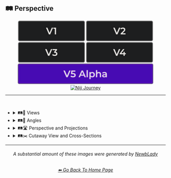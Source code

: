 <h2>🛤️ Perspective</h2>

<div align="center">

[<img src="/Images/Repo_Parts/Buttons/Version_Buttons/button_version_V1_inactive.webp?raw=true" alt="MidJourney V1" height="64" />](/Pages/MJ_V1/Style_Pages/Sphere/Perspective.md)
[<img src="/Images/Repo_Parts/Buttons/Version_Buttons/button_version_V2_inactive.webp?raw=true" alt="MidJourney V2" height="64" />](/Pages/MJ_V2/Style_Pages/Sphere/Perspective.md)
[<img src="/Images/Repo_Parts/Buttons/Version_Buttons/button_version_V3_inactive.webp?raw=true" alt="MidJourney V3" height="64" />](/Pages/MJ_V3/Style_Pages/Just_The_Style/Perspective.md)
[<img src="/Images/Repo_Parts/Buttons/Version_Buttons/button_version_V4_inactive.webp?raw=true" alt="MidJourney V4" height="64" />](/Pages/MJ_V4/Style_Pages/Just_The_Style/Perspective.md)
<br>
[<img src="/Images/Repo_Parts/Buttons/Version_Buttons/button_version_V5_Alpha_active_half.webp?raw=true" alt="MidJourney V5" height="64" />](/Pages/MJ_V5/Style_Pages/Just_The_Style/Perspective.md)
[<img src="/Images/Repo_Parts/Buttons/Version_Buttons/button_version_niji_inactive_half.webp?raw=true" alt="Niji Journey" height="64" />](/Pages/Niji_Journey/Niji_V4/Style_Pages/Perspective.md)

</div>

<hr>
<br>


- <details><summary>🛤️🔭 Views</summary><p><div align="center">

	| Top-View | Side-View | Satellite-View |
	| :-: | :-: | :-: |
	| <img src="/Images/MJ_V5/V5_Alpha_1/Midjourney_Styles/Top-View.webp?raw=true" width="256" /> | <img src="/Images/MJ_V5/V5_Alpha_1/Midjourney_Styles/Side-View.webp?raw=true" width="256" /> | <img src="/Images/MJ_V5/V5_Alpha_1/Midjourney_Styles/Satellite-View.webp?raw=true" width="256" /> |
	
	<br>
	
	| Worms-Eye View | Aerial View | View From an Airplane |
	| :-: | :-: | :-: |
	| <img src="/Images/MJ_V5/V5_Alpha_1/Midjourney_Styles/Worms-Eye_View.webp?raw=true" width="256" /> | <img src="/Images/MJ_V5/V5_Alpha_1/Midjourney_Styles/Aerial_View.webp?raw=true" width="256" /> | <img src="/Images/MJ_V5/V5_Alpha_1/Midjourney_Styles/View_From_an_Airplane.webp?raw=true" width="256" /> |

	<br>

	| Closeup | Closeup-View | Extreme Closeup |
	| :-: | :-: | :-: |
	| <img src="/Images/MJ_V5/V5_Alpha_1/Midjourney_Styles/Closeup.webp?raw=true" width="256" /> | <img src="/Images/MJ_V5/V5_Alpha_1/Midjourney_Styles/Closeup-View.webp?raw=true" width="256" /> | <img src="/Images/MJ_V5/V5_Alpha_1/Midjourney_Styles/Extreme_Closeup.webp?raw=true" width="256" /> |

	<br>

	| Wide Shot | Epic Wide Shot |
	| :-: | :-: |
	| <img src="/Images/MJ_V5/V5_Alpha_1/Midjourney_Styles/Wide_Shot.webp?raw=true" width="256" /> | <img src="/Images/MJ_V5/V5_Alpha_1/Midjourney_Styles/Epic_Wide_Shot.webp?raw=true" width="256" /> |
	
	<br>

	| Centered-Shot | Selfie |
	| :-: | :-: |
	| <img src="/Images/MJ_V5/V5_Alpha_1/Midjourney_Styles/Selfie.webp?raw=true" width="256" /> | <img src="/Images/MJ_V5/V5_Alpha_1/Midjourney_Styles/Centered-Shot.webp?raw=true" width="256" /> |
	
	<br>

	| First-Person | First-Person View | Field of View |
	| :-: | :-: | :-: |
	| <img src="/Images/MJ_V5/V5_Alpha_1/Midjourney_Styles/First-Person.webp?raw=true" width="256" /> | <img src="/Images/MJ_V5/V5_Alpha_1/Midjourney_Styles/First-Person_View.webp?raw=true" width="256" /> | <img src="/Images/MJ_V5/V5_Alpha_1/Midjourney_Styles/Field_of_View.webp?raw=true" width="256" /> |

	<br>
	
	| Third-Person | Third-Person View | Product-View |
	| :-: | :-: | :-: |
	| <img src="/Images/MJ_V5/V5_Alpha_1/Midjourney_Styles/Third-Person.webp?raw=true" width="256" /> | <img src="/Images/MJ_V5/V5_Alpha_1/Midjourney_Styles/Third-Person_View.webp?raw=true" width="256" /> | <img src="/Images/MJ_V5/V5_Alpha_1/Midjourney_Styles/Product-View.webp?raw=true" width="256" /> |

  </div></p></details>


- <details><summary>🛤️📐 Angles</summary><p><div align="center">

	| Low Angle | High Angle |
	| :-: | :-: |
	| <img src="/Images/MJ_V5/V5_Alpha_1/Midjourney_Styles/Low_Angle.webp?raw=true" width="256" /> | <img src="/Images/MJ_V5/V5_Alpha_1/Midjourney_Styles/High_Angle.webp?raw=true" width="256" /> |

  </div></p></details>


- <details><summary>🛤️🛣️ Perspective and Projections</summary><p><div align="center">

	| Perspective | Perspective Projection | Panini Projection |
	| :-: | :-: | :-: |
	| <img src="/Images/MJ_V5/V5_Alpha_1/Midjourney_Styles/Perspective.webp?raw=true" width="256" /> | <img src="/Images/MJ_V5/V5_Alpha_1/Midjourney_Styles/Perspective_Projection.webp?raw=true" width="256" /> | <img src="/Images/MJ_V5/V5_Alpha_1/Midjourney_Styles/Panini_Projection.webp?raw=true" width="256" /> | 

	<br>
	
	| Miniature Faking | Brenizer Method |
	| :-: | :-: |
	| <img src="/Images/MJ_V5/V5_Alpha_1/Midjourney_Styles/Miniature_Faking.webp?raw=true" width="256" /> | <img src="/Images/MJ_V5/V5_Alpha_1/Midjourney_Styles/Brenizer_Method.webp?raw=true" width="256" /> |

	<br>
	
	| Forced Perspective | Aerial Perspective |
	| :-: | :-: |
	| <img src="/Images/MJ_V5/V5_Alpha_1/Midjourney_Styles/Forced_Perspective.webp?raw=true" width="256" /> | <img src="/Images/MJ_V5/V5_Alpha_1/Midjourney_Styles/Aerial_Perspective.webp?raw=true" width="256" /> |

	<br>

	| Isometric |
	| :-: |
	| <img src="/Images/MJ_V5/V5_Alpha_1/Midjourney_Styles/Isometric.webp?raw=true" width="256" /> |

	<br>
	
	| Orthographic | Multiview Projection |
	| :-: | :-: |
	| <img src="/Images/MJ_V5/V5_Alpha_1/Midjourney_Styles/Orthographic.webp?raw=true" width="256" /> | <img src="/Images/MJ_V5/V5_Alpha_1/Midjourney_Styles/Multiview_Projection.webp?raw=true" width="256" /> |

	<br>

	| Axonometric | Axonometric Projection |
	| :-: | :-: |
	| <img src="/Images/MJ_V5/V5_Alpha_1/Midjourney_Styles/Axonometric.webp?raw=true" width="256" /> | <img src="/Images/MJ_V5/V5_Alpha_1/Midjourney_Styles/Axonometric_Projection.webp?raw=true" width="256" /> |

	<br>
	
	| Dimetric Projection | Trimetric Projection |
	| :-: | :-: |
	| <img src="/Images/MJ_V5/V5_Alpha_1/Midjourney_Styles/Dimetric_Projection.webp?raw=true" width="256" /> | <img src="/Images/MJ_V5/V5_Alpha_1/Midjourney_Styles/Trimetric_Projection.webp?raw=true" width="256" /> |
	
	<br>
	
	| Parallel Projection | Oblique Projection |
	| :-: | :-: |
	| <img src="/Images/MJ_V5/V5_Alpha_1/Midjourney_Styles/Parallel_Projection.webp?raw=true" width="256" /> | <img src="/Images/MJ_V5/V5_Alpha_1/Midjourney_Styles/Oblique_Projection.webp?raw=true" width="256" /> |

	<br>

	| Anamorphosis | Accelerated Perspective | Linear Perspective |
	| :-: | :-: | :-: |
	| <img src="/Images/MJ_V5/V5_Alpha_1/Midjourney_Styles/Anamorphosis.webp?raw=true" width="256" /> | <img src="/Images/MJ_V5/V5_Alpha_1/Midjourney_Styles/Accelerated_Perspective.webp?raw=true" width="256" /> | <img src="/Images/MJ_V5/V5_Alpha_1/Midjourney_Styles/Linear_Perspective.webp?raw=true" width="256" /> |

		
	<br>
	
	| One-Point Perspective | Two-Point Perspective | Three-Point Perspective |
	| :-: | :-: | :-: |
	| <img src="/Images/MJ_V5/V5_Alpha_1/Midjourney_Styles/One-Point_Perspective.webp?raw=true" width="256" /> | <img src="/Images/MJ_V5/V5_Alpha_1/Midjourney_Styles/Two-Point_Perspective.webp?raw=true" width="256" /> | <img src="/Images/MJ_V5/V5_Alpha_1/Midjourney_Styles/Three-Point_Perspective.webp?raw=true" width="256" /> |
	
	<br>

	| Curvilinear Perspective |
	| :-: |
	| <img src="/Images/MJ_V5/V5_Alpha_1/Midjourney_Styles/Curvilinear_Perspective.webp?raw=true" width="256" /> |

	<br>

	| Cylindrical Perspective |
	| :-: |
	| <img src="/Images/MJ_V5/V5_Alpha_1/Midjourney_Styles/Cylindrical_Perspective.webp?raw=true" width="256" /> |

	<br>
	
	| Reverse Perspective | Inverse Perspective | Inverted Perspective |
	| :-: | :-: | :-: |
	| <img src="/Images/MJ_V5/V5_Alpha_1/Midjourney_Styles/Reverse_Perspective.webp?raw=true" width="256" /> | <img src="/Images/MJ_V5/V5_Alpha_1/Midjourney_Styles/Inverse_Perspective.webp?raw=true" width="256" /> | <img src="/Images/MJ_V5/V5_Alpha_1/Midjourney_Styles/Inverted_Perspective.webp?raw=true" width="256" /> |
	
	<br>
	
	| Divergent Perspective |
	| :-: |
	| <img src="/Images/MJ_V5/V5_Alpha_1/Midjourney_Styles/Divergent_Perspective.webp?raw=true" width="256" /> |

  </div></p></details>


- <details><summary>🛤️✂️ Cutaway View and Cross-Sections</summary><p><div align="center">

	| Cross-Section |
	| :-: |
	| <img src="/Images/MJ_V5/V5_Alpha_1/Midjourney_Styles/Cross-Section.webp?raw=true" width="256" /> |
	
	<br>
	
	| Cutaway | Cutaway-View | Cutaway Drawing |
	| :-: | :-: | :-: |
	| <img src="/Images/MJ_V5/V5_Alpha_1/Midjourney_Styles/Cutaway.webp?raw=true" width="256" /> | <img src="/Images/MJ_V5/V5_Alpha_1/Midjourney_Styles/Cutaway-View.webp?raw=true" width="256" /> | <img src="/Images/MJ_V5/V5_Alpha_1/Midjourney_Styles/Cutaway_Drawing.webp?raw=true" width="256" /> |
	
	<br>
	
	| Exploded-View | Exploded-View Drawing |
	| :-: | :-: |
	| <img src="/Images/MJ_V5/V5_Alpha_1/Midjourney_Styles/Exploded-View.webp?raw=true" width="256" /> | <img src="/Images/MJ_V5/V5_Alpha_1/Midjourney_Styles/Exploded-View_Drawing.webp?raw=true" width="256" /> |

  </div></p></details>


<hr><!--------------->
<div align="center">

<i><h6>A substantial amount of these images were generated by <a href= "https://github.com/NewbLady">NewbLady</a></h6></i>
<h6><a href="/README.md">⬅ Go Back To Home Page</a></h6>
</div>